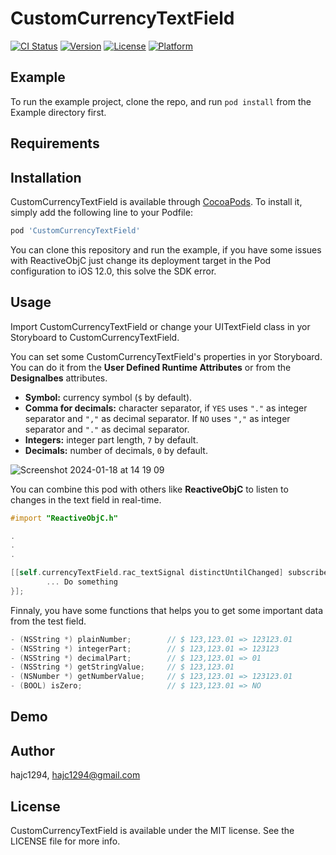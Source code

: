 # CustomCurrencyTextField

[![CI Status](https://img.shields.io/travis/hajc1294/CustomCurrencyTextField.svg?style=flat)](https://travis-ci.org/hajc1294/CustomCurrencyTextField)
[![Version](https://img.shields.io/cocoapods/v/CustomCurrencyTextField.svg?style=flat)](https://cocoapods.org/pods/CustomCurrencyTextField)
[![License](https://img.shields.io/cocoapods/l/CustomCurrencyTextField.svg?style=flat)](https://cocoapods.org/pods/CustomCurrencyTextField)
[![Platform](https://img.shields.io/cocoapods/p/CustomCurrencyTextField.svg?style=flat)](https://cocoapods.org/pods/CustomCurrencyTextField)

## Example

To run the example project, clone the repo, and run `pod install` from the Example directory first.

## Requirements

## Installation

CustomCurrencyTextField is available through [CocoaPods](https://cocoapods.org). To install
it, simply add the following line to your Podfile:

```ruby
pod 'CustomCurrencyTextField'
```

You can clone this repository and run the example, if you have some issues with ReactiveObjC just change its deployment target in the Pod configuration to iOS 12.0, this
solve the SDK error.

## Usage

Import CustomCurrencyTextField or change your UITextField class in yor Storyboard to CustomCurrencyTextField.

You can set some CustomCurrencyTextField's properties in yor Storyboard. You can do it from the **User Defined Runtime Attributes** or from the **Designalbes** attributes.

- **Symbol:** currency symbol (`$` by default).
- **Comma for decimals:** character separator, if `YES` uses `"."` as integer separator and `","` as decimal separator. If `NO` uses `","` as integer separator and `"."` as decimal separator.
- **Integers:** integer part length, `7` by default.
- **Decimals:** number of decimals, `0` by default.

![Screenshot 2024-01-18 at 14 19 09](https://github.com/hajc1294/CustomCurrencyTextField/assets/61942641/2059ca37-b92e-4d1b-ae9c-5bc21a315111)

You can combine this pod with others like **ReactiveObjC** to listen to changes in the text field in real-time.

```Objective-C
#import "ReactiveObjC.h"

.
.
.

[[self.currencyTextField.rac_textSignal distinctUntilChanged] subscribeNext: ^(NSString * value) {
        ... Do something
}];
```
Finnaly, you have some functions that helps you to get some important data from the test field.

```Objective-C
- (NSString *) plainNumber;        // $ 123,123.01 => 123123.01
- (NSString *) integerPart;        // $ 123,123.01 => 123123
- (NSString *) decimalPart;        // $ 123,123.01 => 01
- (NSString *) getStringValue;     // $ 123,123.01
- (NSNumber *) getNumberValue;     // $ 123,123.01 => 123123.01
- (BOOL) isZero;                   // $ 123,123.01 => NO
```

## Demo

## Author

hajc1294, hajc1294@gmail.com

## License

CustomCurrencyTextField is available under the MIT license. See the LICENSE file for more info.
